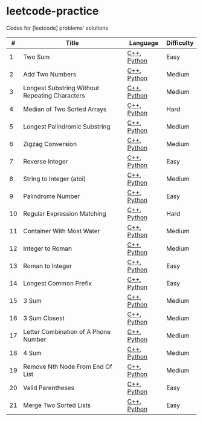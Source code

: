 # leetcode-practice
Codes for [leetcode] problems' solutions



| #    | Title   | Language                                                     | Difficulty |
| ---- | ------- | ------------------------------------------------------------ | ---------- |
| 1    | Two Sum | [C++](./solutions/twoSum-1/twoSum-1.cpp), [Python](./solutions/twoSum-1/twoSum-1.py) | Easy       |
| 2    | Add Two Numbers | [C++](./solutions/addTwoNumbers-2/addTwoNumbers-2.cpp), [Python](./solutions/addTwoNumbers-2/addTwoNumbers-2.py) | Medium       |
| 3    | Longest Substring Without Repeating Characters | [C++](./solutions/lengthOfLongestSubstring-3/lengthOfLongestSubstring-3.cpp), [Python](./solutions/lengthOfLongestSubstring-3/lengthOfLongestSubstring-3.py) | Medium       |
| 4 | Median of Two Sorted Arrays | [C++](./solutions/medianOfTwoSortedArrays-4/lmedianOfTwoSortedArrays-4.cpp), [Python](./solutions/medianOfTwoSortedArrays-4/medianOfTwoSortedArrays-4.py) | Hard |
| 5 | Longest Palindromic Substring | [C++](./solutions/longestPalindromicSubstring-5/longestPalindromicSubstring-5.cpp), [Python](./solutions/longestPalindromicSubstring-5/longestPalindromicSubstring-5.py) | Medium |
| 6 | Zigzag Conversion | [C++](./solutions/zigzagConversion-6/zigzagConversion-6.cpp), [Python](./solutions/zigzagConversion-6/zigzagConversion-6.py) | Medium |
| 7 | Reverse Integer | [C++](./solutions/reverseInteger-7/reverseInteger-7.cpp), [Python](./solutions/reverseInteger-7/reverseInteger-7.py) | Easy |
| 8 | String to Integer (atoi) | [C++](./solutions/stringToInteger-8/stringToInteger-8.cpp), [Python](./solutions/stringToInteger-8/stringToInteger-8.py) | Medium |
| 9 | Palindrome Number | [C++](./solutions/palindromeNumber-9/palindromeNumber-9.cpp), [Python](./solutions/palindromeNumber-9/palindromeNumber-9.py) | Easy |
| 10 | Regular Expression Matching | [C++](./solutions/regularExpressionMatching-10/regularExpressionMatching-10.cpp), [Python](./solutions/regularExpressionMatching-10/regularExpressionMatching-10.py) | Hard |
| 11 | Container With Most Water | [C++](./solutions/containerWithMostWater-11/containerWithMostWater-11.cpp), [Python](./solutions/containerWithMostWater-11/containerWithMostWater-11.py) | Medium |
| 12 | Integer to Roman | [C++](./solutions/integerToRoman-12/integerToRoman-12.cpp), [Python](./solutions/integerToRoman-12/integerToRoman-12.py) | Medium |
| 13 | Roman to Integer | [C++](./solutions/romanToInteger-13/romanToInteger-13.cpp), [Python](./solutions/romanToInteger-13/romanToInteger-13.py) | Easy |
| 14 | Longest Common Prefix | [C++](./solutions/longestCommonPrefix-14/longestCommonPrefix-14.cpp), [Python](./solutions/longestCommonPrefix-14/longestCommonPrefix-14.py) | Easy |
| 15 | 3 Sum | [C++](./solutions/3Sum-15/3Sum-15.cpp), [Python](./solutions/3Sum-15/3Sum-15.py) | Medium |
| 16 | 3 Sum Closest | [C++](./solutions/3SumClosest-16/3SumClosest-16.cpp), [Python](./solutions/3SumClosest-16/3SumClosest-16.py) | Medium |
| 17 | Letter Combination of A Phone Number | [C++](./solutions/letterCombinationsOfAPhoneNumber-17/letterCombinationsOfAPhoneNumber-17.cpp), [Python](./solutions/letterCombinationsOfAPhoneNumber-17/letterCombinationsOfAPhoneNumber-17.py) | Medium |
| 18 | 4 Sum | [C++](./solutions/4Sum-18/4Sum-18.cpp), [Python](./solutions/4Sum-18/4Sum-18.py) | Medium |
| 19 | Remove Nth Node From End Of List | [C++](./solutions/removeNthNodeFromEndOfList-19/removeNthNodeFromEndOfList-19.cpp), [Python](./solutions/removeNthNodeFromEndOfList-19/removeNthNodeFromEndOfList-19.py) | Medium |
| 20   | Valid Parentheses | [C++](./solutions/validParentheses-20/validParentheses-20.cpp), [Python](./solutions/validParentheses-20/validParentheses-20.py) | Easy |
| 21 | Merge Two Sorted Lists | [C++](./solutions/mergeTwoSortedLists-21/mergeTwoSortedLists-21.cpp), [Python](./solutions/mergeTwoSortedLists-21/mergeTwoSortedLists-21.py) | Easy |

